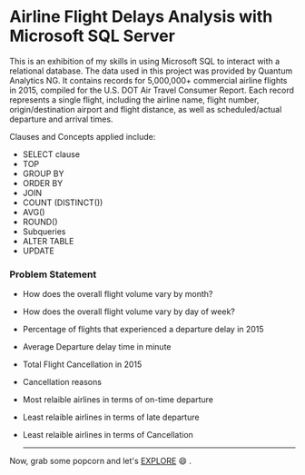 # Airline Flight Delays Analysis with Microsoft SQL Server

This is an exhibition of my skills in using Microsoft SQL to interact with a relational database.
The data used in this project was provided by Quantum Analytics NG. It contains records for 5,000,000+ commercial airline flights in 2015, compiled for the U.S. DOT Air Travel Consumer Report. Each record represents a single flight, including the airline
name, flight number, origin/destination airport and flight distance, as well as
scheduled/actual departure and arrival times.

Clauses and Concepts applied include:

- SELECT clause
- TOP
- GROUP BY
- ORDER BY
- JOIN
- COUNT (DISTINCT())
- AVG()
- ROUND()
- Subqueries
- ALTER TABLE
- UPDATE

### Problem Statement
- How does the overall flight volume vary by month?
- How does the overall flight volume vary by day of week?
- Percentage of flights that experienced a departure delay in 2015
- Average Departure delay time in minute
- Total Flight Cancellation in 2015
- Cancellation reasons
- Most relaible airlines in terms of on-time departure
- Least relaible airlines in terms of late departure
- Least relaible airlines in terms of Cancellation

  ---
Now, grab some popcorn and let's [EXPLORE](Airline_delay_analysis.sql) 😄 .
